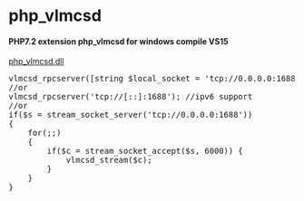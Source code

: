 # php_vlmcsd
<h4>PHP7.2 extension php_vlmcsd for windows compile VS15</h4>
<a href="https://github.com/codedk47/php_vlmcsd/raw/master/php_vlmcsd.dll">php_vlmcsd.dll</a>
<pre>
vlmcsd_rpcserver([string $local_socket = 'tcp://0.0.0.0:1688']);
//or
vlmcsd_rpcserver('tcp://[::]:1688'); //ipv6 support
//or
if($s = stream_socket_server('tcp://0.0.0.0:1688'))
{
	for(;;)
	{
		if($c = stream_socket_accept($s, 6000)) {
			vlmcsd_stream($c);
		}
	}
}
</pre>
